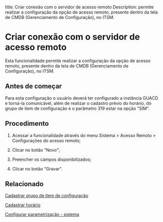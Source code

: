 title: Criar conexão com o servidor de acesso remoto
Description: permite realizar a configuração da opção de acesso remoto, presente dentro da tela de CMDB (Gerenciamento de Configuração), no ITSM.
# Criar conexão com o servidor de acesso remoto

Esta funcionalidade permite realizar a configuração da opção de acesso remoto,
presente dentro da tela de CMDB (Gerenciamento de Configuração), no ITSM.

Antes de começar
----------------

Para esta configuração o usuário deverá ter configurado a instância GUACD e
torná-la comunicável, além de realizar o cadastro prévio do horário, do grupo de
item de configuração e o parâmetro 319 estar na opção "SIM".

Procedimento
------------

1.  Acessar a funcionalidade através do menu Sistema \> Acesso Remoto \>
    Configurações do acesso remoto;

2.  Clicar no botão "Novo";

3.  Preencher os campos disponibilizados;

4.  Clicar no botão "Gravar".


Relacionado
-----------

[Cadastrar grupo de item de configuração](/pt-br/citsmart-platform-9/processes/configuration/configuration/register-configuration-item-group.html)

[Cadastrar horário](/pt-br/citsmart-platform-9/processes/event/configuration/register-time.html)

[Configurar parametrização - sistema](/pt-br/citsmart-platform-9/platform-administration/parameters-list/configure-parametrization-system.html)

<!-- !!! tip "About"

    <b>Product/Version:</b> CITSmart | 9.00 &nbsp;&nbsp;
    <b>Updated:</b>01/15/2019 – Anna Martins
